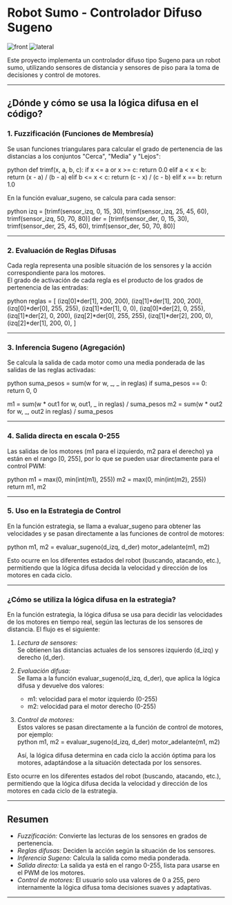 # Robot Sumo - Controlador Difuso Sugeno
![front](https://github.com/user-attachments/assets/d3f62e61-9933-4a0f-9f7d-7e5608566f05)
![lateral](https://github.com/user-attachments/assets/3919ed10-c522-4b54-a2c0-51d253baeee5)


Este proyecto implementa un controlador difuso tipo Sugeno para un robot sumo, utilizando sensores de distancia y sensores de piso para la toma de decisiones y control de motores.

---

## ¿Dónde y cómo se usa la lógica difusa en el código?

### 1. Fuzzificación (Funciones de Membresía)

Se usan funciones triangulares para calcular el grado de pertenencia de las distancias a los conjuntos "Cerca", "Media" y "Lejos":

python
def trimf(x, a, b, c):
    if x <= a or x >= c:
        return 0.0
    elif a < x < b:
        return (x - a) / (b - a)
    elif b <= x < c:
        return (c - x) / (c - b)
    elif x == b:
        return 1.0


En la función evaluar_sugeno, se calcula para cada sensor:

python
izq = [trimf(sensor_izq, 0, 15, 30), trimf(sensor_izq, 25, 45, 60), trimf(sensor_izq, 50, 70, 80)]
der = [trimf(sensor_der, 0, 15, 30), trimf(sensor_der, 25, 45, 60), trimf(sensor_der, 50, 70, 80)]


---

### 2. Evaluación de Reglas Difusas

Cada regla representa una posible situación de los sensores y la acción correspondiente para los motores.  
El grado de activación de cada regla es el producto de los grados de pertenencia de las entradas:

python
reglas = [
    (izq[0]*der[1], 200, 200),
    (izq[1]*der[1], 200, 200),
    (izq[0]*der[0], 255, 255),
    (izq[1]*der[1], 0, 0),
    (izq[0]*der[2], 0, 255),
    (izq[1]*der[2], 0, 200),
    (izq[2]*der[0], 255, 255),
    (izq[1]*der[2], 200, 0),
    (izq[2]*der[1], 200, 0),
]


---

### 3. Inferencia Sugeno (Agregación)

Se calcula la salida de cada motor como una media ponderada de las salidas de las reglas activadas:

python
suma_pesos = sum(w for w, _, _ in reglas)
if suma_pesos == 0:
    return 0, 0

m1 = sum(w * out1 for w, out1, _ in reglas) / suma_pesos
m2 = sum(w * out2 for w, _, out2 in reglas) / suma_pesos


---

### 4. Salida directa en escala 0-255

Las salidas de los motores (m1 para el izquierdo, m2 para el derecho) ya están en el rango [0, 255], por lo que se pueden usar directamente para el control PWM:

python
m1 = max(0, min(int(m1), 255))
m2 = max(0, min(int(m2), 255))
return m1, m2


---

### 5. Uso en la Estrategia de Control

En la función estrategia, se llama a evaluar_sugeno para obtener las velocidades y se pasan directamente a las funciones de control de motores:

python
m1, m2 = evaluar_sugeno(d_izq, d_der)
motor_adelante(m1, m2)


Esto ocurre en los diferentes estados del robot (buscando, atacando, etc.), permitiendo que la lógica difusa decida la velocidad y dirección de los motores en cada ciclo.

---

### ¿Cómo se utiliza la lógica difusa en la estrategia?

En la función estrategia, la lógica difusa se usa para decidir las velocidades de los motores en tiempo real, según las lecturas de los sensores de distancia. El flujo es el siguiente:

1. *Lectura de sensores:*  
   Se obtienen las distancias actuales de los sensores izquierdo (d_izq) y derecho (d_der).

2. *Evaluación difusa:*  
   Se llama a la función evaluar_sugeno(d_izq, d_der), que aplica la lógica difusa y devuelve dos valores:  
   - m1: velocidad para el motor izquierdo (0-255)  
   - m2: velocidad para el motor derecho (0-255)

3. *Control de motores:*  
   Estos valores se pasan directamente a la función de control de motores, por ejemplo:  
   python
   m1, m2 = evaluar_sugeno(d_izq, d_der)
   motor_adelante(m1, m2)
   
   Así, la lógica difusa determina en cada ciclo la acción óptima para los motores, adaptándose a la situación detectada por los sensores.

Esto ocurre en los diferentes estados del robot (buscando, atacando, etc.), permitiendo que la lógica difusa decida la velocidad y dirección de los motores en cada ciclo de la estrategia.

---

## Resumen

- *Fuzzificación:* Convierte las lecturas de los sensores en grados de pertenencia.
- *Reglas difusas:* Deciden la acción según la situación de los sensores.
- *Inferencia Sugeno:* Calcula la salida como media ponderada.
- *Salida directa:* La salida ya está en el rango 0-255, lista para usarse en el PWM de los motores.
- *Control de motores:* El usuario solo usa valores de 0 a 255, pero internamente la lógica difusa toma decisiones suaves y adaptativas.

---
